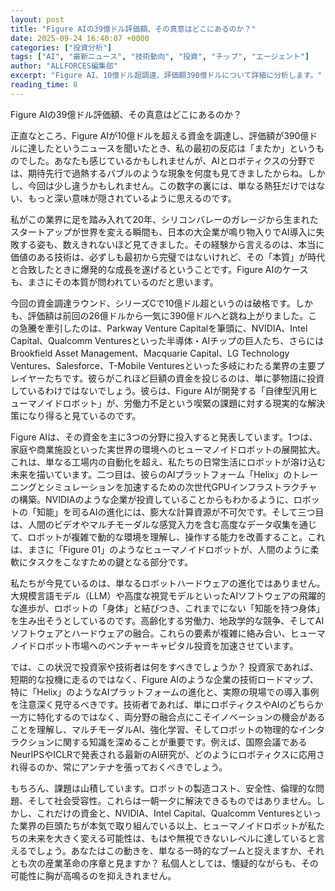 ```yaml
---
layout: post
title: "Figure AIの39億ドル評価額、その真意はどこにあるのか？"
date: 2025-09-24 16:40:07 +0000
categories: ["投資分析"]
tags: ["AI", "最新ニュース", "技術動向", "投資", "チップ", "エージェント"]
author: "ALLFORCES編集部"
excerpt: "Figure AI、10億ドル超調達、評価額390億ドルについて詳細に分析します。"
reading_time: 8
---
```


Figure AIの39億ドル評価額、その真意はどこにあるのか？

正直なところ、Figure AIが10億ドルを超える資金を調達し、評価額が390億ドルに達したというニュースを聞いたとき、私の最初の反応は「またか」というものでした。あなたも感じているかもしれませんが、AIとロボティクスの分野では、期待先行で過熱するバブルのような現象を何度も見てきましたからね。しかし、今回は少し違うかもしれません。この数字の裏には、単なる熱狂だけではない、もっと深い意味が隠されているように思えるのです。

私がこの業界に足を踏み入れて20年、シリコンバレーのガレージから生まれたスタートアップが世界を変える瞬間も、日本の大企業が鳴り物入りでAI導入に失敗する姿も、数えきれないほど見てきました。その経験から言えるのは、本当に価値のある技術は、必ずしも最初から完璧ではないけれど、その「本質」が時代と合致したときに爆発的な成長を遂げるということです。Figure AIのケースも、まさにその本質が問われているのだと思います。

今回の資金調達ラウンド、シリーズCで10億ドル超というのは破格です。しかも、評価額は前回の26億ドルから一気に390億ドルへと跳ね上がりました。この急騰を牽引したのは、Parkway Venture Capitalを筆頭に、NVIDIA、Intel Capital、Qualcomm Venturesといった半導体・AIチップの巨人たち、さらにはBrookfield Asset Management、Macquarie Capital、LG Technology Ventures、Salesforce、T-Mobile Venturesといった多岐にわたる業界の主要プレイヤーたちです。彼らがこれほど巨額の資金を投じるのは、単に夢物語に投資しているわけではないでしょう。彼らは、Figure AIが開発する「自律型汎用ヒューマノイドロボット」が、労働力不足という喫緊の課題に対する現実的な解決策になり得ると見ているのです。

Figure AIは、その資金を主に3つの分野に投入すると発表しています。1つは、家庭や商業施設といった実世界の環境へのヒューマノイドロボットの展開拡大。これは、単なる工場内の自動化を超え、私たちの日常生活にロボットが溶け込む未来を描いています。二つ目は、彼らのAIプラットフォーム「Helix」のトレーニングとシミュレーションを加速するための次世代GPUインフラストラクチャの構築。NVIDIAのような企業が投資していることからもわかるように、ロボットの「知能」を司るAIの進化には、膨大な計算資源が不可欠です。そして三つ目は、人間のビデオやマルチモーダルな感覚入力を含む高度なデータ収集を通じて、ロボットが複雑で動的な環境を理解し、操作する能力を改善すること。これは、まさに「Figure 01」のようなヒューマノイドロボットが、人間のように柔軟にタスクをこなすための鍵となる部分です。

私たちが今見ているのは、単なるロボットハードウェアの進化ではありません。大規模言語モデル（LLM）や高度な視覚モデルといったAIソフトウェアの飛躍的な進歩が、ロボットの「身体」と結びつき、これまでにない「知能を持つ身体」を生み出そうとしているのです。高齢化する労働力、地政学的な競争、そしてAIソフトウェアとハードウェアの融合。これらの要素が複雑に絡み合い、ヒューマノイドロボット市場へのベンチャーキャピタル投資を加速させています。

では、この状況で投資家や技術者は何をすべきでしょうか？ 投資家であれば、短期的な投機に走るのではなく、Figure AIのような企業の技術ロードマップ、特に「Helix」のようなAIプラットフォームの進化と、実際の現場での導入事例を注意深く見守るべきです。技術者であれば、単にロボティクスやAIのどちらか一方に特化するのではなく、両分野の融合点にこそイノベーションの機会があることを理解し、マルチモーダルAI、強化学習、そしてロボットの物理的なインタラクションに関する知識を深めることが重要です。例えば、国際会議であるNeurIPSやICLRで発表される最新のAI研究が、どのようにロボティクスに応用され得るのか、常にアンテナを張っておくべきでしょう。

もちろん、課題は山積しています。ロボットの製造コスト、安全性、倫理的な問題、そして社会受容性。これらは一朝一夕に解決できるものではありません。しかし、これだけの資金と、NVIDIA、Intel Capital、Qualcomm Venturesといった業界の巨頭たちが本気で取り組んでいる以上、ヒューマノイドロボットが私たちの未来を大きく変える可能性は、もはや無視できないレベルに達していると言えるでしょう。あなたはこの動きを、単なる一時的なブームと捉えますか、それとも次の産業革命の序章と見ますか？ 私個人としては、懐疑的ながらも、その可能性に胸が高鳴るのを抑えきれません。

